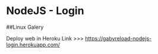 # NodeJS - Login

##Linux Galery

Deploy web in Heroku
Link >>> https://gabyreload-nodejs-login.herokuapp.com/
